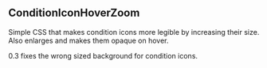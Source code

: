 ## ConditionIconHoverZoom
Simple CSS that makes condition icons more legible by increasing their size.  Also enlarges and makes them opaque on hover.

0.3 fixes the wrong sized background for condition icons.
